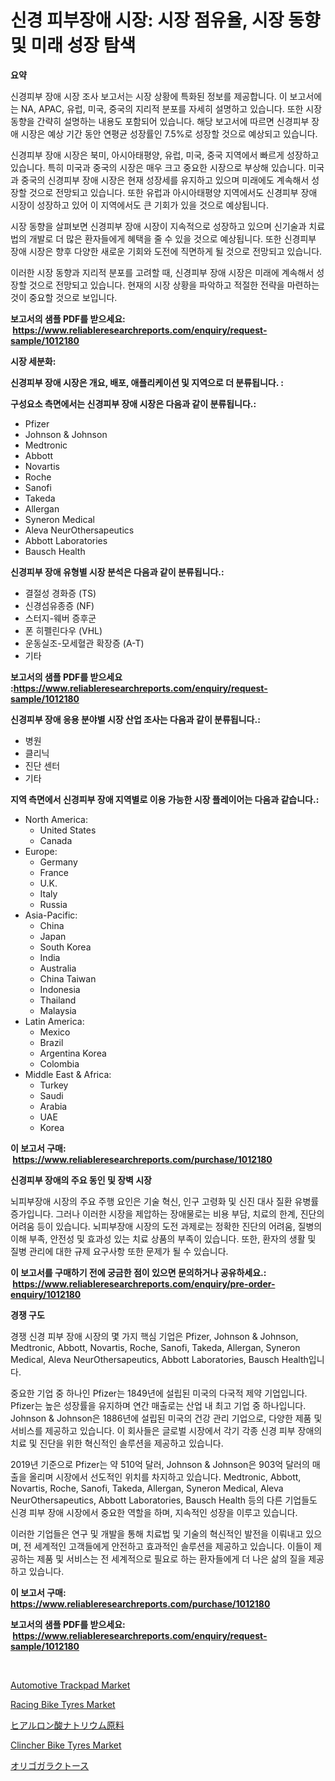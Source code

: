<p><h1>신경 피부장애 시장: 시장 점유율, 시장 동향 및 미래 성장 탐색</h1></p><p><strong>요약</strong></p>
<p><p>신경피부 장애 시장 조사 보고서는 시장 상황에 특화된 정보를 제공합니다. 이 보고서에는 NA, APAC, 유럽, 미국, 중국의 지리적 분포를 자세히 설명하고 있습니다. 또한 시장 동향을 간략히 설명하는 내용도 포함되어 있습니다. 해당 보고서에 따르면 신경피부 장애 시장은 예상 기간 동안 연평균 성장률인 7.5%로 성장할 것으로 예상되고 있습니다.</p><p>신경피부 장애 시장은 북미, 아시아태평양, 유럽, 미국, 중국 지역에서 빠르게 성장하고 있습니다. 특히 미국과 중국의 시장은 매우 크고 중요한 시장으로 부상해 있습니다. 미국과 중국의 신경피부 장애 시장은 현재 성장세를 유지하고 있으며 미래에도 계속해서 성장할 것으로 전망되고 있습니다. 또한 유럽과 아시아태평양 지역에서도 신경피부 장애 시장이 성장하고 있어 이 지역에서도 큰 기회가 있을 것으로 예상됩니다.</p><p>시장 동향을 살펴보면 신경피부 장애 시장이 지속적으로 성장하고 있으며 신기술과 치료법의 개발로 더 많은 환자들에게 혜택을 줄 수 있을 것으로 예상됩니다. 또한 신경피부 장애 시장은 향후 다양한 새로운 기회와 도전에 직면하게 될 것으로 전망되고 있습니다.</p><p>이러한 시장 동향과 지리적 분포를 고려할 때, 신경피부 장애 시장은 미래에 계속해서 성장할 것으로 전망되고 있습니다. 현재의 시장 상황을 파악하고 적절한 전략을 마련하는 것이 중요할 것으로 보입니다.</p></p>
<p><strong>보고서의 샘플 PDF를 받으세요: &nbsp;<a href="https://www.reliableresearchreports.com/enquiry/request-sample/1012180">https://www.reliableresearchreports.com/enquiry/request-sample/1012180</a></strong></p>
<p><strong>시장 세분화:</strong></p>
<p><strong> 신경피부 장애 시장은 개요, 배포, 애플리케이션 및 지역으로 더 분류됩니다. :</strong></p>
<p><strong>구성요소 측면에서는 신경피부 장애 시장은 다음과 같이 분류됩니다.:</strong></p>
<p><ul><li>Pfizer</li><li>Johnson & Johnson</li><li>Medtronic</li><li>Abbott</li><li>Novartis</li><li>Roche</li><li>Sanofi</li><li>Takeda</li><li>Allergan</li><li>Syneron Medical</li><li>Aleva NeurOthersapeutics</li><li>Abbott Laboratories</li><li>Bausch Health</li></ul></p>
<p><strong> 신경피부 장애 유형별 시장 분석은 다음과 같이 분류됩니다.:</strong></p>
<p><ul><li>결절성 경화증 (TS)</li><li>신경섬유종증 (NF)</li><li>스터지-웨버 증후군</li><li>폰 히펠린다우 (VHL)</li><li>운동실조-모세혈관 확장증 (A-T)</li><li>기타</li></ul></p>
<p><strong>보고서의 샘플 PDF를 받으세요 :<a href="https://www.reliableresearchreports.com/enquiry/request-sample/1012180">https://www.reliableresearchreports.com/enquiry/request-sample/1012180</a></strong></p>
<p><strong> 신경피부 장애 응용 분야별 시장 산업 조사는 다음과 같이 분류됩니다.:</strong></p>
<p><ul><li>병원</li><li>클리닉</li><li>진단 센터</li><li>기타</li></ul></p>
<p><strong>지역 측면에서 신경피부 장애 지역별로 이용 가능한 시장 플레이어는 다음과 같습니다.:</strong></p>
<p><ul>
    <li>
        North America:
        <ul>
            <li>United States</li>
            <li>Canada</li>
        </ul>
    </li>
    <li>
        Europe:
        <ul>
            <li>Germany</li>
            <li>France</li>
            <li>U.K.</li>
            <li>Italy</li>
            <li>Russia</li>
        </ul>
    </li>
    <li>
        Asia-Pacific:
        <ul>
            <li>China</li>
            <li>Japan</li>
            <li>South Korea</li>
            <li>India</li>
            <li>Australia</li>
            <li>China Taiwan</li>
            <li>Indonesia</li>
            <li>Thailand</li>
            <li>Malaysia</li>
        </ul>
    </li>
    <li>
        Latin America:
        <ul>
            <li>Mexico</li>
            <li>Brazil</li>
            <li>Argentina Korea</li>
            <li>Colombia</li>
        </ul>
    </li>
    <li>
        Middle East & Africa:
        <ul>
            <li>Turkey</li>
            <li>Saudi</li>
            <li>Arabia</li>
            <li>UAE</li>
            <li>Korea</li>
        </ul>
    </li>
    </ul></p>
<p><strong>이 보고서 구매: &nbsp;<a href="https://www.reliableresearchreports.com/purchase/1012180">https://www.reliableresearchreports.com/purchase/1012180</a></strong></p>
<p><strong>신경피부 장애의 주요 동인 및 장벽 시장</strong></p>
<p><p>뇌피부장애 시장의 주요 주행 요인은 기술 혁신, 인구 고령화 및 신진 대사 질환 유병률 증가입니다. 그러나 이러한 시장을 제압하는 장애물로는 비용 부담, 치료의 한계, 진단의 어려움 등이 있습니다. 뇌피부장애 시장의 도전 과제로는 정확한 진단의 어려움, 질병의 이해 부족, 안전성 및 효과성 있는 치료 상품의 부족이 있습니다. 또한, 환자의 생활 및 질병 관리에 대한 규제 요구사항 또한 문제가 될 수 있습니다.</p></p>
<p><strong>이 보고서를 구매하기 전에 궁금한 점이 있으면 문의하거나 공유하세요.: &nbsp;<a href="https://www.reliableresearchreports.com/enquiry/pre-order-enquiry/1012180">https://www.reliableresearchreports.com/enquiry/pre-order-enquiry/1012180</a></strong></p>
<p><strong>경쟁 구도</strong></p>
<p><p>경쟁 신경 피부 장애 시장의 몇 가지 핵심 기업은 Pfizer, Johnson & Johnson, Medtronic, Abbott, Novartis, Roche, Sanofi, Takeda, Allergan, Syneron Medical, Aleva NeurOthersapeutics, Abbott Laboratories, Bausch Health입니다. </p><p>중요한 기업 중 하나인 Pfizer는 1849년에 설립된 미국의 다국적 제약 기업입니다. Pfizer는 높은 성장률을 유지하며 연간 매출로는 산업 내 최고 기업 중 하나입니다. Johnson & Johnson은 1886년에 설립된 미국의 건강 관리 기업으로, 다양한 제품 및 서비스를 제공하고 있습니다. 이 회사들은 글로벌 시장에서 각기 각종 신경 피부 장애의 치료 및 진단을 위한 혁신적인 솔루션을 제공하고 있습니다.</p><p>2019년 기준으로 Pfizer는 약 510억 달러, Johnson & Johnson은 903억 달러의 매출을 올리며 시장에서 선도적인 위치를 차지하고 있습니다. Medtronic, Abbott, Novartis, Roche, Sanofi, Takeda, Allergan, Syneron Medical, Aleva NeurOthersapeutics, Abbott Laboratories, Bausch Health 등의 다른 기업들도 신경 피부 장애 시장에서 중요한 역할을 하며, 지속적인 성장을 이루고 있습니다.</p><p>이러한 기업들은 연구 및 개발을 통해 치료법 및 기술의 혁신적인 발전을 이뤄내고 있으며, 전 세계적인 고객들에게 안전하고 효과적인 솔루션을 제공하고 있습니다. 이들이 제공하는 제품 및 서비스는 전 세계적으로 필요로 하는 환자들에게 더 나은 삶의 질을 제공하고 있습니다.</p></p>
<p><strong>이 보고서 구매: &nbsp; <a href="https://www.reliableresearchreports.com/purchase/1012180">https://www.reliableresearchreports.com/purchase/1012180</a></strong></p>
<p><strong>보고서의 샘플 PDF를 받으세요: &nbsp;<a href="https://www.reliableresearchreports.com/enquiry/request-sample/1012180">https://www.reliableresearchreports.com/enquiry/request-sample/1012180</a></strong><strong></strong></p>
<p>&nbsp;</p>
<p><p><a href="https://unruly-ladybug-44b.notion.site/Automotive-Trackpad-Market-Size-Evaluating-its-Market-Trends-Growth-and-Projections-2024-2031-db03259aeaaf4bd78ed1b246628ff99d">Automotive Trackpad Market</a></p><p><a href="https://github.com/vimar16th/Market-Research-Report-List-3/blob/main/racing-bike-tyres-market.md">Racing Bike Tyres Market</a></p><p><a href="https://github.com/zjkmgcs938405/Market-Research-Report-List-1/blob/main/78034606686.md">ヒアルロン酸ナトリウム原料</a></p><p><a href="https://github.com/luckyshygirl/Market-Research-Report-List-3/blob/main/clincher-bike-tyres-market.md">Clincher Bike Tyres Market</a></p><p><a href="https://github.com/schmahlson/Market-Research-Report-List-1/blob/main/30536946689.md">オリゴガラクトース</a></p></p>